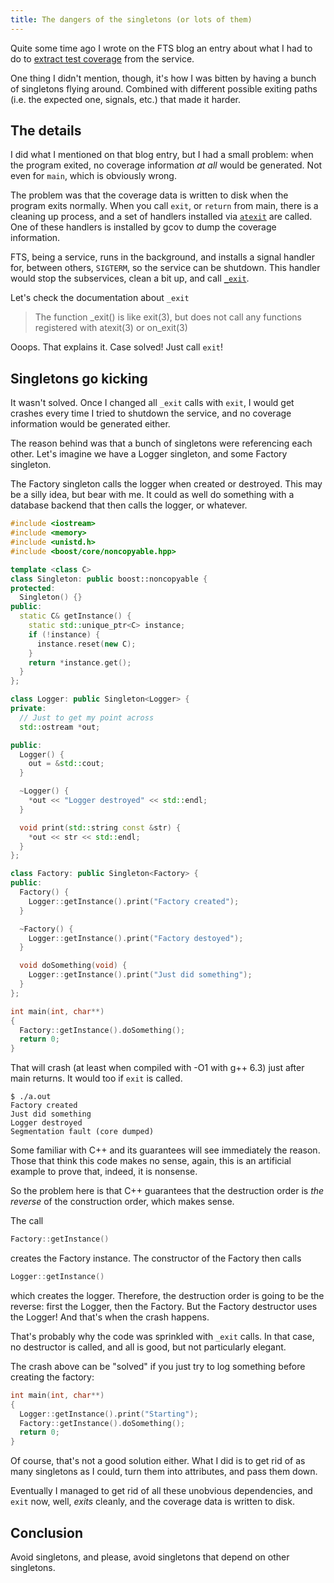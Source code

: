 ```yaml
---
title: The dangers of the singletons (or lots of them)
---
```


Quite some time ago I wrote on the FTS blog an entry about what I had
to do to [extract test coverage](http://fts3-service.web.cern.ch/content/extracting-coverage-information-fts3)
from the service.

One thing I didn't mention, though, it's how I was bitten by having a bunch
of singletons flying around. Combined with different possible exiting paths
(i.e. the expected one, signals, etc.) that made it harder.

## The details

I did what I mentioned on that blog entry, but I had a small problem: when the
program exited, no coverage information *at all* would be generated. Not
even for `main`, which is obviously wrong.

The problem was that the coverage data is written to disk when the program exits
normally. When you call `exit`, or `return` from main, there is a cleaning up process,
and a set of handlers installed via [`atexit`](http://man7.org/linux/man-pages/man3/atexit.3.html)
are called. One of these handlers is installed by gcov to dump the coverage information.

FTS, being a service, runs in the background, and installs a signal handler for,
between others, `SIGTERM`, so the service can be shutdown. This handler
would stop the subservices, clean a bit up, and call [`_exit`](http://man7.org/linux/man-pages/man2/exit.2.html).

Let's check the documentation about `_exit`

>  The function \_exit() is like exit(3), but does not call any functions
> registered with atexit(3) or on_exit(3)

Ooops. That explains it. Case solved! Just call `exit`!

## Singletons go kicking
It wasn't solved. Once I changed all `_exit` calls with `exit`, I would get
crashes every time I tried to shutdown the service, and no coverage information
would be generated either.

The reason behind was that a bunch of singletons were referencing each other.
Let's imagine we have a Logger singleton, and some Factory singleton.

The Factory singleton calls the logger when created or destroyed. This may
be a silly idea, but bear with me. It could as well do something with a database
backend that then calls the logger, or whatever.

```cpp
#include <iostream>
#include <memory>
#include <unistd.h>
#include <boost/core/noncopyable.hpp>

template <class C>
class Singleton: public boost::noncopyable {
protected:
  Singleton() {}
public:
  static C& getInstance() {
    static std::unique_ptr<C> instance;
    if (!instance) {
      instance.reset(new C);
    }
    return *instance.get();
  }
};

class Logger: public Singleton<Logger> {
private:
  // Just to get my point across
  std::ostream *out;

public:
  Logger() {
    out = &std::cout;
  }

  ~Logger() {
    *out << "Logger destroyed" << std::endl;
  }

  void print(std::string const &str) {
    *out << str << std::endl;
  }
};

class Factory: public Singleton<Factory> {
public:
  Factory() {
    Logger::getInstance().print("Factory created");
  }

  ~Factory() {
    Logger::getInstance().print("Factory destoyed");
  }

  void doSomething(void) {
    Logger::getInstance().print("Just did something");
  }
};

int main(int, char**)
{
  Factory::getInstance().doSomething();
  return 0;
}
```

That will crash (at least when compiled with -O1 with g++ 6.3) just after main
returns. It would too if `exit` is called.

```
$ ./a.out
Factory created
Just did something
Logger destroyed
Segmentation fault (core dumped)
```

Some familiar with C++ and its guarantees will see immediately the reason.
Those that think this code makes no sense, again, this is an artificial
example to prove that, indeed, it is nonsense.

So the problem here is that C++ guarantees that the destruction order is
*the reverse* of the construction order, which makes sense.

The call

```cpp
Factory::getInstance()
```

creates the Factory instance. The constructor of the Factory then calls

```cpp
Logger::getInstance()
```

 which creates the logger. Therefore, the destruction order is going to be
 the reverse: first the Logger, then the Factory. But the Factory destructor
 uses the Logger! And that's when the crash happens.

That's probably why the code was sprinkled with `_exit` calls. In that case,
no destructor is called, and all is good, but not particularly elegant.

The crash above can be "solved" if you just try to log something before creating
the factory:

```cpp
int main(int, char**)
{
  Logger::getInstance().print("Starting");
  Factory::getInstance().doSomething();
  return 0;
}
```

Of course, that's not a good solution either. What I did is to get rid of as
many singletons as I could, turn them into attributes, and pass them down.

Eventually I managed to get rid of all these unobvious dependencies, and `exit`
now, well, *exits* cleanly, and the coverage data is written to disk.

## Conclusion
Avoid singletons, and please, avoid singletons that depend on other singletons.

